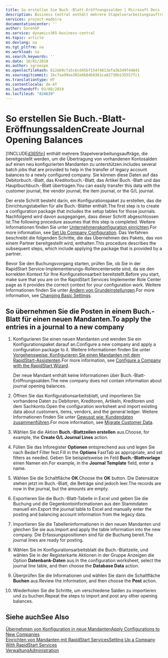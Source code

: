 ```yaml
---
title: So erstellen Sie Buch.-Blatt-Eröffnungssalden | Microsoft Docs
description: Business Central enthält mehrere Stapelverarbeitungsaufträge, die bereitgestellt werden, um die Übertragung von vorhandenen Kontosalden auf einen neu konfigurierten Mandanten zu unterstützen. Sie können diese Daten mithilfe von Buch.-Blatt-Buchungen einfach übertragen.
services: project-madeira
documentationcenter: ''
author: SorenGP
ms.service: dynamics365-business-central
ms.topic: article
ms.devlang: na
ms.tgt_pltfrm: na
ms.workload: na
ms.search.keywords: ''
ms.date: 10/01/2018
ms.author: sgroespe
ms.openlocfilehash: 612eb9cfa5c6cd45bf154f4813efa3b349f44841
ms.sourcegitcommit: 1bcfaa99ea302e6b84b8361ca02730b135557fc1
ms.translationtype: HT
ms.contentlocale: de-AT
ms.lasthandoff: 03/08/2019
ms.locfileid: "824639"
---
```

# <a name="create-journal-opening-balances"></a><span data-ttu-id="00f0d-104">So erstellen Sie Buch.-Blatt-Eröffnungssalden</span><span class="sxs-lookup"><span data-stu-id="00f0d-104">Create Journal Opening Balances</span></span>
[!INCLUDE[d365fin](includes/d365fin_md.md)] <span data-ttu-id="00f0d-105">enthält mehrere Stapelverarbeitungsaufträge, die bereitgestellt werden, um die Übertragung von vorhandenen Kontosalden auf einen neu konfigurierten Mandanten zu unterstützen.</span><span class="sxs-lookup"><span data-stu-id="00f0d-105">includes several batch jobs that are provided to help in the transfer of legacy account balances to a newly configured company.</span></span> <span data-ttu-id="00f0d-106">Sie können diese Daten auf das Debitorbuch.-Blatt, das Kreditorbuch.-Blatt, das Artikel Buch.-Blatt und das Hauptbuchbuch.-Blatt übertragen.</span><span class="sxs-lookup"><span data-stu-id="00f0d-106">You can easily transfer this data with the customer journal, the vendor journal, the item journal, or the G/L journal.</span></span>

<span data-ttu-id="00f0d-107">Der erste Schritt besteht darin, ein Konfigurationspaket zu erstellen, das die Einrichtungstabellen für alle Buch.-Blätter enthält.</span><span class="sxs-lookup"><span data-stu-id="00f0d-107">The first step is to create a configuration package that includes the setup tables for those journals.</span></span> <span data-ttu-id="00f0d-108">Nachfolgend wird davon ausgegangen, dass dieser Schritt abgeschlossen ist.</span><span class="sxs-lookup"><span data-stu-id="00f0d-108">The following procedure assumes that this step is completed.</span></span> <span data-ttu-id="00f0d-109">Weitere Informationen finden Sie unter [Unternehmenskonfiguration einrichten](admin-set-up-company-configuration.md).</span><span class="sxs-lookup"><span data-stu-id="00f0d-109">For more information, see [Set Up Company Configuration](admin-set-up-company-configuration.md).</span></span> <span data-ttu-id="00f0d-110">Das Verfahren beschreibt die folgenden Schritte, die das Übernehmen des Pakets, das von einem Partner bereitgestellt wird, enthalten.</span><span class="sxs-lookup"><span data-stu-id="00f0d-110">This procedure describes the subsequent steps, which include applying the package that is provided by a partner.</span></span>  

<span data-ttu-id="00f0d-111">Bevor Sie den Buchungsvorgang starten, prüfen Sie, ob Sie in der RapidStart Service-Implementierungs-Rollencenterseite sind, da sie den korrekten Kontext für Ihre Konfigurationsarbeit bereitstellt.</span><span class="sxs-lookup"><span data-stu-id="00f0d-111">Before you start, make sure that you are on the RapidStart Services Implementer Role Center page as it provides the correct context for your configuration work.</span></span> <span data-ttu-id="00f0d-112">Weitere Informationen finden Sie unter [Ändern von Grundeinstellungen](ui-change-basic-settings.md).</span><span class="sxs-lookup"><span data-stu-id="00f0d-112">For more information, see [Changing Basic Settings](ui-change-basic-settings.md).</span></span>

## <a name="to-apply-the-entries-in-a-journal-to-a-new-company"></a><span data-ttu-id="00f0d-113">So übernehmen Sie die Posten in einem Buch.-Blatt für einen neuen Mandanten.</span><span class="sxs-lookup"><span data-stu-id="00f0d-113">To apply the entries in a journal to a new company</span></span>  
1. <span data-ttu-id="00f0d-114">Konfigurieren Sie einen neuen Mandanten und wenden Sie ein Konfigurationspaket darauf an.</span><span class="sxs-lookup"><span data-stu-id="00f0d-114">Configure a new company and apply a configuration package to it.</span></span> <span data-ttu-id="00f0d-115">Weitere Informationen finden Sie unter [Vorgehensweise: Konfigurieren Sie einen Mandanten mit dem RapidStart-Assistenten](admin-how-to-configure-a-company-with-the-rapidstart-wizard.md).</span><span class="sxs-lookup"><span data-stu-id="00f0d-115">For more information, see [Configure a Company with the RapidStart Wizard](admin-how-to-configure-a-company-with-the-rapidstart-wizard.md).</span></span>  

    <span data-ttu-id="00f0d-116">Der neue Mandant enthält keine Informationen über Buch.-Blatt-Eröffnungssalden.</span><span class="sxs-lookup"><span data-stu-id="00f0d-116">The new company does not contain information about journal opening balances.</span></span>  

2. <span data-ttu-id="00f0d-117">Öffnen Sie das Konfigurationsarbeitsblatt, und importieren Sie vorhandene Daten zu Debitoren, Kreditoren, Artikeln, Kreditoren und dem Sachkonto.</span><span class="sxs-lookup"><span data-stu-id="00f0d-117">Open the configuration worksheet and import existing data about customers, items, vendors, and the general ledger.</span></span> <span data-ttu-id="00f0d-118">Weitere Informationen finden Sie unter [Gewusst wie: Kundendaten zusammenführen](admin-migrate-customer-data.md).</span><span class="sxs-lookup"><span data-stu-id="00f0d-118">For more information, see [Migrate Customer Data](admin-migrate-customer-data.md).</span></span>  
3. <span data-ttu-id="00f0d-119">Wählen Sie die Aktion **Buch.-Blattzeilen erstellen** aus.</span><span class="sxs-lookup"><span data-stu-id="00f0d-119">Choose, for example, the **Create G/L Journal Lines** action.</span></span>  
4. <span data-ttu-id="00f0d-120">Füllen Sie das Inforegister **Optionen** entsprechend aus und legen Sie nach Bedarf Filter fest.</span><span class="sxs-lookup"><span data-stu-id="00f0d-120">Fill in the **Options** FastTab as appropriate, and set filters as needed.</span></span> <span data-ttu-id="00f0d-121">Geben Sie beispielsweise im Feld **Buch.-Blattvorlage** einen Namen ein.</span><span class="sxs-lookup"><span data-stu-id="00f0d-121">For example, in the **Journal Template** field, enter a name.</span></span>  
5. <span data-ttu-id="00f0d-122">Wählen Sie die Schaltfläche **OK**.</span><span class="sxs-lookup"><span data-stu-id="00f0d-122">Choose the **OK** button.</span></span> <span data-ttu-id="00f0d-123">Die Datensätze stehen jetzt im Buch.-Blatt, die Beträge sind jedoch leer.</span><span class="sxs-lookup"><span data-stu-id="00f0d-123">The records are now in the journal, but the amounts are empty.</span></span>  
6. <span data-ttu-id="00f0d-124">Exportieren Sie die Buch.-Blatt-Tabelle in Excel und geben Sie die Buchung und die Gegenkontoinformationen aus den Stammdaten manuell ein.</span><span class="sxs-lookup"><span data-stu-id="00f0d-124">Export the journal table to Excel and manually enter the posting and balancing account information from the legacy data.</span></span>
7. <span data-ttu-id="00f0d-125">Importieren Sie die Tabelleninformationen in den neuen Mandanten und gleichen Sie sie aus.</span><span class="sxs-lookup"><span data-stu-id="00f0d-125">Import and apply the table information into the new company.</span></span> <span data-ttu-id="00f0d-126">Die Erfassungspositionen sind für die Buchung bereit.</span><span class="sxs-lookup"><span data-stu-id="00f0d-126">The journal lines are ready for posting.</span></span>  
8. <span data-ttu-id="00f0d-127">Wählen Sie im Konfigurationsarbeitsblatt die Buch.-Blattzeile, und wählen Sie in der Registerkarte Aktionen in der Gruppe Anzeigen die Option **Datenbank-Daten** aus.</span><span class="sxs-lookup"><span data-stu-id="00f0d-127">In the configuration worksheet, select the journal line table, and then choose the **Database Data** action.</span></span>  
9. <span data-ttu-id="00f0d-128">Überprüfen Sie die Informationen und wählen Sie dann die Schaltfläche **Buchen** aus.</span><span class="sxs-lookup"><span data-stu-id="00f0d-128">Review the information, and then choose the **Post** action.</span></span>  
10. <span data-ttu-id="00f0d-129">Wiederholen Sie die Schritte, um verschiedene Salden zu importieren und zu buchen.</span><span class="sxs-lookup"><span data-stu-id="00f0d-129">Repeat the steps to import and post any other opening balances.</span></span>  

## <a name="see-also"></a><span data-ttu-id="00f0d-130">Siehe auch</span><span class="sxs-lookup"><span data-stu-id="00f0d-130">See Also</span></span>  
[<span data-ttu-id="00f0d-131">Übernehmen von Konfiguration in neue Mandanten</span><span class="sxs-lookup"><span data-stu-id="00f0d-131">Apply Configurations to New Companies</span></span>](admin-apply-configuration-to-new-companies.md)  
[<span data-ttu-id="00f0d-132">Einrichten von Mandanten mit RapidStart Services</span><span class="sxs-lookup"><span data-stu-id="00f0d-132">Setting Up a Company With RapidStart Services</span></span>](admin-set-up-a-company-with-rapidstart.md)  
[<span data-ttu-id="00f0d-133">Verwaltung</span><span class="sxs-lookup"><span data-stu-id="00f0d-133">Administration</span></span>](admin-setup-and-administration.md)
